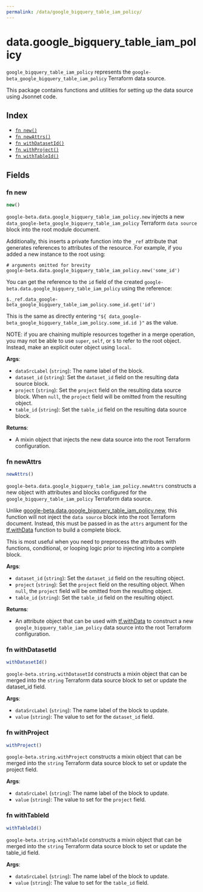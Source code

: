 ```yaml
---
permalink: /data/google_bigquery_table_iam_policy/
---
```


# data.google_bigquery_table_iam_policy

`google_bigquery_table_iam_policy` represents the `google-beta_google_bigquery_table_iam_policy` Terraform data source.



This package contains functions and utilities for setting up the data source using Jsonnet code.


## Index

* [`fn new()`](#fn-new)
* [`fn newAttrs()`](#fn-newattrs)
* [`fn withDatasetId()`](#fn-withdatasetid)
* [`fn withProject()`](#fn-withproject)
* [`fn withTableId()`](#fn-withtableid)

## Fields

### fn new

```ts
new()
```


`google-beta.data.google_bigquery_table_iam_policy.new` injects a new `data_google-beta_google_bigquery_table_iam_policy` Terraform `data source`
block into the root module document.

Additionally, this inserts a private function into the `_ref` attribute that generates references to attributes of the
resource. For example, if you added a new instance to the root using:

    # arguments omitted for brevity
    google-beta.data.google_bigquery_table_iam_policy.new('some_id')

You can get the reference to the `id` field of the created `google-beta.data.google_bigquery_table_iam_policy` using the reference:

    $._ref.data_google-beta_google_bigquery_table_iam_policy.some_id.get('id')

This is the same as directly entering `"${ data_google-beta_google_bigquery_table_iam_policy.some_id.id }"` as the value.

NOTE: if you are chaining multiple resources together in a merge operation, you may not be able to use `super`, `self`,
or `$` to refer to the root object. Instead, make an explicit outer object using `local`.

**Args**:
  - `dataSrcLabel` (`string`): The name label of the block.
  - `dataset_id` (`string`): Set the `dataset_id` field on the resulting data source block.
  - `project` (`string`): Set the `project` field on the resulting data source block. When `null`, the `project` field will be omitted from the resulting object.
  - `table_id` (`string`): Set the `table_id` field on the resulting data source block.

**Returns**:
- A mixin object that injects the new data source into the root Terraform configuration.


### fn newAttrs

```ts
newAttrs()
```


`google-beta.data.google_bigquery_table_iam_policy.newAttrs` constructs a new object with attributes and blocks configured for the `google_bigquery_table_iam_policy`
Terraform data source.

Unlike [google-beta.data.google_bigquery_table_iam_policy.new](#fn-new), this function will not inject the `data source`
block into the root Terraform document. Instead, this must be passed in as the `attrs` argument for the
[tf.withData](https://github.com/tf-libsonnet/core/tree/main/docs#fn-withdata) function to build a complete block.

This is most useful when you need to preprocess the attributes with functions, conditional, or looping logic prior to
injecting into a complete block.

**Args**:
  - `dataset_id` (`string`): Set the `dataset_id` field on the resulting object.
  - `project` (`string`): Set the `project` field on the resulting object. When `null`, the `project` field will be omitted from the resulting object.
  - `table_id` (`string`): Set the `table_id` field on the resulting object.

**Returns**:
  - An attribute object that can be used with [tf.withData](https://github.com/tf-libsonnet/core/tree/main/docs#fn-withdata) to construct a new `google_bigquery_table_iam_policy` data source into the root Terraform configuration.


### fn withDatasetId

```ts
withDatasetId()
```

`google-beta.string.withDatasetId` constructs a mixin object that can be merged into the `string`
Terraform data source block to set or update the dataset_id field.



**Args**:
  - `dataSrcLabel` (`string`): The name label of the block to update.
  - `value` (`string`): The value to set for the `dataset_id` field.


### fn withProject

```ts
withProject()
```

`google-beta.string.withProject` constructs a mixin object that can be merged into the `string`
Terraform data source block to set or update the project field.



**Args**:
  - `dataSrcLabel` (`string`): The name label of the block to update.
  - `value` (`string`): The value to set for the `project` field.


### fn withTableId

```ts
withTableId()
```

`google-beta.string.withTableId` constructs a mixin object that can be merged into the `string`
Terraform data source block to set or update the table_id field.



**Args**:
  - `dataSrcLabel` (`string`): The name label of the block to update.
  - `value` (`string`): The value to set for the `table_id` field.
